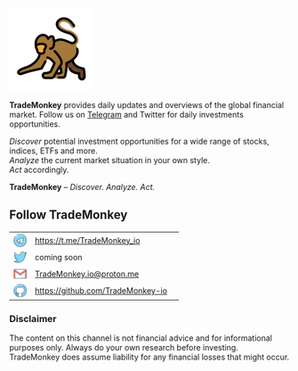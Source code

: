 <p float="center">
  <img src="images/OpenMoji_monkey.png" width="150" />
</p>

**TradeMonkey** provides daily updates and overviews of the global financial market.
Follow us on [Telegram](https://t.me/TradeMonkey_io) and Twitter for daily investments opportunities.

*Discover* potential investment opportunities for a wide range of stocks, indices, ETFs and more.\
*Analyze* the current market situation in your own style.\
*Act* accordingly.

**TradeMonkey** – *Discover. Analyze. Act.*


## Follow TradeMonkey

|   | | |
|:-:|-|-|
| <img align="center" src="images/Telegram.png" height="25"/> | https://t.me/TradeMonkey_io       |
| <img align="center" src="images/Twitter.png" height="25"/>  | coming soon                       |
| <img align="center" src="images/E_mail.png" height="25"/>   | TradeMonkey.io@proton.me          |
| <img align="center" src="images/GitHub.png" height="25"/>   | https://github.com/TradeMonkey-io |



### Disclaimer
The content on this channel is not financial advice and for informational purposes only. Always do your own research before investing. TradeMonkey does assume liability for any financial losses that might occur. 
